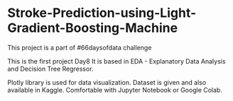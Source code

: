 # Stroke-Prediction-using-Light-Gradient-Boosting-Machine

This project is a part of #66daysofdata challenge

This is the first project Day8 It is based in EDA - Explanatory Data Analysis and Decision Tree Regressor.

Plotly library is used for data visualization. Dataset is given and also available in Kaggle. Comfortable with Jupyter Notebook or Google Colab.
